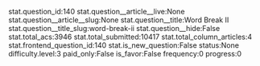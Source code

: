 stat.question_id:140
stat.question__article__live:None
stat.question__article__slug:None
stat.question__title:Word Break II
stat.question__title_slug:word-break-ii
stat.question__hide:False
stat.total_acs:3946
stat.total_submitted:10417
stat.total_column_articles:4
stat.frontend_question_id:140
stat.is_new_question:False
status:None
difficulty.level:3
paid_only:False
is_favor:False
frequency:0
progress:0
